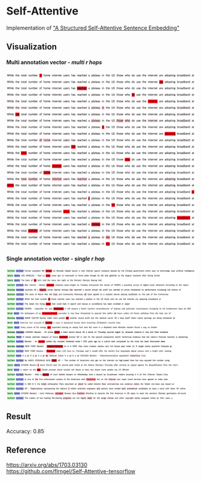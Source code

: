 # Self-Attentive
Implementation of ["A Structured Self-Attentive Sentence Embedding"](https://arxiv.org/abs/1703.03130)

## Visualization
#### Multi annotation vector - *multi r hops*<br>
<img src="image/multi_attention.png" alt="multi attention" width="720px"/><br>

#### Single annotation vector - *single r hop*<br>
<img src="image/single_attention.png" alt="single attention" width="720px"/><br>

## Result
Accuracy: 0.85

## Reference
<https://arxiv.org/abs/1703.03130><br>
<https://github.com/flrngel/Self-Attentive-tensorflow>

